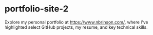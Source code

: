 # portfolio-site-2
Explore my personal portfolio at https://www.nbrinson.com/, where I've highlighted select GitHub projects, my resume, and key technical skills.
